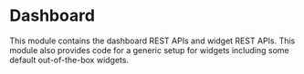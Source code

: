 # Dashboard

This module contains the dashboard REST APIs and widget REST APIs. This module also provides code for a
generic setup for widgets including some default out-of-the-box widgets.
